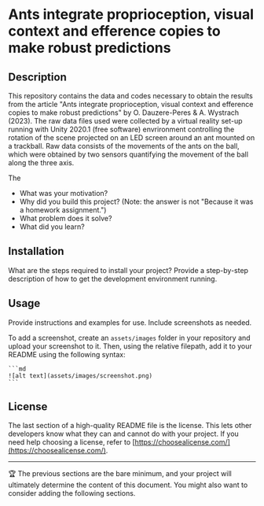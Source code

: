 # Ants integrate proprioception, visual context and efference copies to make robust predictions

## Description

This repository contains the data and codes necessary to obtain the results from the article "Ants integrate proprioception, visual context and efference copies to make robust predictions" by O. Dauzere-Peres & A. Wystrach (2023).
The raw data files used were collected by a virtual reality set-up running with Unity 2020.1 (free software) envrironment controlling the rotation of the scene projected on an LED screen around an ant mounted on a trackball. Raw data consists of the movements of the ants on the ball, which were obtained by two sensors quantifying the movement of the ball along the three axis.

The 
- What was your motivation?
- Why did you build this project? (Note: the answer is not "Because it was a homework assignment.")
- What problem does it solve?
- What did you learn?

## Installation

What are the steps required to install your project? Provide a step-by-step description of how to get the development environment running.

## Usage

Provide instructions and examples for use. Include screenshots as needed.

To add a screenshot, create an `assets/images` folder in your repository and upload your screenshot to it. Then, using the relative filepath, add it to your README using the following syntax:

    ```md
    ![alt text](assets/images/screenshot.png)
    ```
## License

The last section of a high-quality README file is the license. This lets other developers know what they can and cannot do with your project. If you need help choosing a license, refer to [https://choosealicense.com/](https://choosealicense.com/).

---

🏆 The previous sections are the bare minimum, and your project will ultimately determine the content of this document. You might also want to consider adding the following sections.
